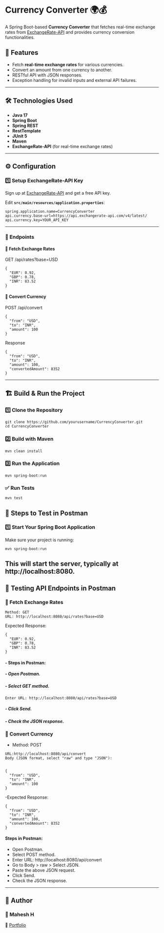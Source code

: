  # Currency Converter 🌍💰

A Spring Boot-based **Currency Converter** that fetches real-time exchange rates from [ExchangeRate-API](https://www.exchangerate-api.com/) and provides currency conversion functionalities.

## 🚀 Features
- Fetch **real-time exchange rates** for various currencies.
- Convert an amount from one currency to another.
- RESTful API with JSON responses.
- Exception handling for invalid inputs and external API failures.

---

## 🛠️ Technologies Used
- **Java 17**
- **Spring Boot**
- **Spring REST**
- **RestTemplate**
- **JUnit 5**
- **Maven**
- **ExchangeRate-API** (for real-time exchange rates)

---
## ⚙️ Configuration

### 1️⃣ **Setup ExchangeRate-API Key**
Sign up at [ExchangeRate-API](https://www.exchangerate-api.com/) and get a free API key.

Edit **`src/main/resources/application.properties`**:
```properties
spring.application.name=CurrencyConverter
api.currency.base-url=https://api.exchangerate-api.com/v4/latest/
api.currency.key=YOUR_API_KEY
```
----
### 📌 Endpoints
#### 🔹 Fetch Exchange Rates
GET /api/rates?base=USD
```
{
  "EUR": 0.92,
  "GBP": 0.78,
  "INR": 83.52
}
```
#### 🔹 Convert Currency
POST /api/convert
```
{
  "from": "USD",
  "to": "INR",
  "amount": 100
}
```
Response
```
{
  "from": "USD",
  "to": "INR",
  "amount": 100,
  "convertedAmount": 8352
}
```
---
## 🏗️ Build & Run the Project
### 1️⃣ Clone the Repository
```
git clone https://github.com/yourusername/CurrencyConverter.git
cd CurrencyConverter
```
### 2️⃣ Build with Maven
```
mvn clean install
```
### 3️⃣ Run the Application
```
mvn spring-boot:run
```
### ✅ Run Tests
 ```
mvn test
```
## 🔹 Steps to Test in Postman
### 1️⃣ Start Your Spring Boot Application
Make sure your project is running:
 ```
mvn spring-boot:run
```
This will start the server, typically at http://localhost:8080.
---

## 📌 Testing API Endpoints in Postman
### 🔹 Fetch Exchange Rates
```
Method: GET
URL: http://localhost:8080/api/rates?base=USD
```
Expected Response:
```
{
  "EUR": 0.92,
  "GBP": 0.78,
  "INR": 83.52
}
```
#### - Steps in Postman:
##### - Open Postman.
##### - Select GET method.
```
Enter URL: http://localhost:8080/api/rates?base=USD
```
##### - Click Send.
##### - Check the JSON response.
### 🔹 Convert Currency
- Method: POST
```
URL:http://localhost:8080/api/convert
Body (JSON format, select "raw" and type "JSON"):
 
 
{
  "from": "USD",
  "to": "INR",
  "amount": 100
}

```
-Expected Response:
``` 
{
  "from": "USD",
  "to": "INR",
  "amount": 100,
  "convertedAmount": 8352
}
```
#### Steps in Postman:
- Open Postman.
- Select POST method.
- Enter URL: http://localhost:8080/api/convert
- Go to Body > raw > Select JSON.
- Paste the above JSON request.
- Click Send.
- Check the JSON response.


---
## 📝 Author
### 👤 Mahesh H
🔗 [Portfolio](https://maheshh.vercel.app/) 
